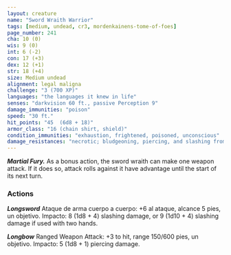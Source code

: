 ```yaml
---
layout: creature
name: "Sword Wraith Warrior"
tags: [medium, undead, cr3, mordenkainens-tome-of-foes]
page_number: 241
cha: 10 (0)
wis: 9 (0)
int: 6 (-2)
con: 17 (+3)
dex: 12 (+1)
str: 18 (+4)
size: Medium undead
alignment: legal maligna
challenge: "3 (700 XP)"
languages: "the languages it knew in life"
senses: "darkvision 60 ft., passive Perception 9"
damage_immunities: "poison"
speed: "30 ft."
hit_points: "45  (6d8 + 18)"
armor_class: "16 (chain shirt, shield)"
condition_immunities: "exhaustion, frightened, poisoned, unconscious"
damage_resistances: "necrotic; bludgeoning, piercing, and slashing from nonmagical attacks"
---
```


***Martial Fury.*** As a bonus action, the sword wraith can make one weapon attack. If it does so, attack rolls against it have advantage until the start of its next turn.

### Actions

***Longsword*** Ataque de arma cuerpo a cuerpo: +6 al ataque, alcance 5 pies, un objetivo. Impacto: 8 (1d8 + 4) slashing damage, or 9 (1d10 + 4) slashing damage if used with two hands.

***Longbow*** Ranged Weapon Attack: +3 to hit, range 150/600 pies, un objetivo. Impacto: 5 (1d8 + 1) piercing damage.